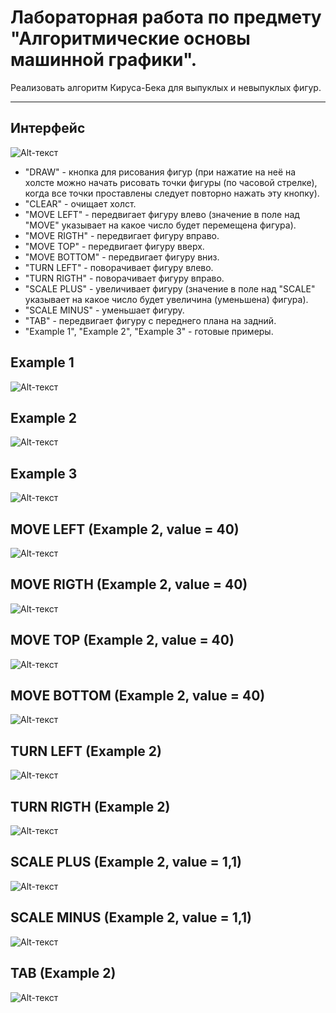 # Лабораторная работа по предмету "Алгоритмические основы машинной графики".
Реализовать алгоритм Кируса-Бека для выпуклых и невыпуклых фигур.
____
## Интерфейс
![Alt-текст](https://sun9-71.userapi.com/impg/HUGFUl8xS0AHN2_-QmhgKj77p5CwmbvVRTQFPQ/rh9D2wuX658.jpg?size=1087x841&quality=96&sign=2baf3a4adbdbff2645a615c277796c83&type=album "Интерфейс")
- "DRAW" - кнопка для рисования фигур (при нажатие на неё на холсте можно начать рисовать точки фигуры (по часовой стрелке), когда все точки проставлены следует повторно нажать эту кнопку).
- "CLEAR" - очищает холст.
- "MOVE LEFT" - передвигает фигуру влево (значение в поле над "MOVE" указывает на какое число будет перемещена фигура). 
- "MOVE RIGTH" - передвигает фигуру вправо.
- "MOVE TOP" - передвигает фигуру вверх.
- "MOVE BOTTOM" - передвигает фигуру вниз.
- "TURN LEFT" - поворачивает фигуру влево.
- "TURN RIGTH" - поворачивает фигуру вправо.
- "SCALE PLUS" - увеличивает фигуру (значение в поле над "SCALE" указывает на какое число будет увеличина (уменьшена) фигура).
- "SCALE MINUS" - уменьшает фигуру.
- "TAB" - передвигает фигуру с переднего плана на задний.
- "Example 1", "Example 2", "Example 3" - готовые примеры.
## Example 1
![Alt-текст](https://sun9-5.userapi.com/impg/TLyzgvaBHs0rpgcTCj8oSBL8Ga5ii4DQ8nLYew/8m0SeCbgM30.jpg?size=1056x838&quality=96&sign=a6e752bb28ed8fe7149c200efa51d87e&type=album "Пример 1")
## Example 2
![Alt-текст](https://sun9-57.userapi.com/impg/ZN4ON_mjnABOoiHeoH4H7athlwn0865QsBaY9A/GjnJ0UsAvKw.jpg?size=1114x847&quality=96&sign=3dbfc7b8f4be39acf51a22f0f681bb38&type=album "Пример 2")
## Example 3
![Alt-текст](https://sun9-23.userapi.com/impg/HPUbboO0cJI7tuRsqNyejbigFdSJ0--V5P562A/PvF8xX1Fc5I.jpg?size=1109x835&quality=96&sign=533a45af66ccfaeae9e07ba6c2c215bb&type=album "Пример 3")
## MOVE LEFT (Example 2, value = 40)
![Alt-текст](https://sun9-14.userapi.com/impg/JDJVPC1yqLBgDdCaNhSypsuOThC1pkk1qPV0ug/1GBvSnT2IqU.jpg?size=1071x845&quality=96&sign=b01de1f2b4119faeb071035acd07bcfc&type=album "MOVE LEFT 40")
## MOVE RIGTH (Example 2, value = 40)
![Alt-текст](https://sun9-84.userapi.com/impg/vivXs1A8rW4Kid9EAT2Q-Ild7vVI27BZ1eBu4Q/S_SVtcQyR_o.jpg?size=1085x844&quality=96&sign=1bb29bf7e50d1390acfc13b6db9b7020&type=album "MOVE RIGTH 40")
## MOVE TOP (Example 2, value = 40)
![Alt-текст](https://sun9-84.userapi.com/impg/vivXs1A8rW4Kid9EAT2Q-Ild7vVI27BZ1eBu4Q/S_SVtcQyR_o.jpg?size=1085x844&quality=96&sign=1bb29bf7e50d1390acfc13b6db9b7020&type=album "MOVE TOP 40")
## MOVE BOTTOM (Example 2, value = 40)
![Alt-текст](https://sun9-33.userapi.com/impg/a2_qxfvFCtOMhoZtyEk6rdbGX0cPPH2CWOmrig/Zhd9f93txpA.jpg?size=1074x845&quality=96&sign=09bb6d64b056e9d70c93631037fdbe3d&type=album "MOVE BOTTOM 40")
## TURN LEFT (Example 2)
![Alt-текст](https://sun9-70.userapi.com/impg/V7QzzWXbIdcdzhjejYmbe0F_GdugimnYprm_tg/kfFnjzemmj8.jpg?size=1143x842&quality=96&sign=b8f693b4da49c9bbc62134f5709b2ef9&type=album "TURN LEFT")
## TURN RIGTH (Example 2)
![Alt-текст](https://sun9-49.userapi.com/impg/BtxVHTMDCMajFj0q86FbMT04lQYmWMBaz9xZqQ/bnlW44lcRA4.jpg?size=1079x844&quality=96&sign=cff10a53104b0ffe51617bfd6095619d&type=album "TURN RIGTH")
## SCALE PLUS (Example 2, value = 1,1)
![Alt-текст](https://sun9-39.userapi.com/impg/nnLed-d-tF7rYRY3qAzg4qEwQGMVb5ss0ZwTfw/T8m9mulRPdc.jpg?size=1124x840&quality=96&sign=19ab2873aa55d3332e611bad5f159e3b&type=album "SCALE PLUS 1,1")
## SCALE MINUS (Example 2, value = 1,1)
![Alt-текст](https://sun9-45.userapi.com/impg/uYymOgXny3jAlh7-b8wZaurJoNovXPKoUeEodw/ikhb1Q_rT8Q.jpg?size=1116x845&quality=96&sign=26385e3d58bf9333a86e0e95efb7c483&type=album "SCALE MINUS 1,1")
## TAB (Example 2)
![Alt-текст](https://sun9-58.userapi.com/impg/_nWcqcpYUoQnHjjySlojZ9ZYVOzWoCL_UD_Zmw/sVT2SErEY1Y.jpg?size=1078x857&quality=96&sign=5321c7635f93f9567c92682eea0d85c8&type=album "TAB")
